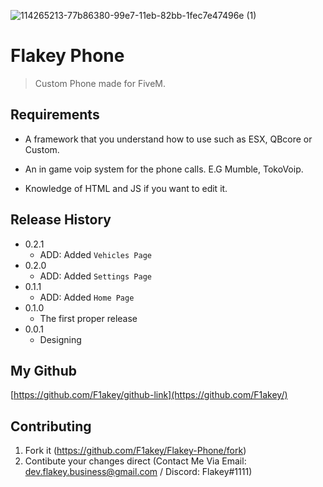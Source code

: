 ![114265213-77b86380-99e7-11eb-82bb-1fec7e47496e (1)](https://user-images.githubusercontent.com/51169064/114265247-ac2c1f80-99e7-11eb-8afb-da5d95b25d88.png)

# Flakey Phone

> Custom Phone made for FiveM.

## Requirements

* A framework that you understand how to use such as ESX, QBcore or Custom.

* An in game voip system for the phone calls. E.G Mumble, TokoVoip.

* Knowledge of HTML and JS if you want to edit it.

## Release History

* 0.2.1
    * ADD: Added `Vehicles Page`
* 0.2.0
    * ADD: Added `Settings Page`
* 0.1.1
    * ADD: Added `Home Page`
* 0.1.0
    * The first proper release
* 0.0.1
    * Designing

## My Github

[https://github.com/F1akey/github-link](https://github.com/F1akey/)

## Contributing

1. Fork it (<https://github.com/F1akey/Flakey-Phone/fork>)
2. Contibute your changes direct (Contact Me Via Email: dev.flakey.business@gmail.com / Discord: Flakey#1111)
